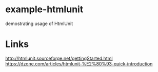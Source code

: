 # example-htmlunit
demostrating usage of HtmlUnit

# Links
http://htmlunit.sourceforge.net/gettingStarted.html
https://dzone.com/articles/htmlunit-%E2%80%93-quick-introduction

